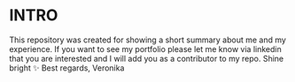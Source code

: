 # INTRO
This repository was created for showing a short summary about me and my experience.  If you want to see my portfolio please let me know via linkedin that you are interested and I will add you as a contributor to my repo.  Shine bright ✨  Best regards, Veronika
